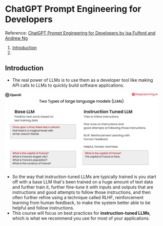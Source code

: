# ChatGPT Prompt Engineering for Developers

Reference: <a href="https://www.deeplearning.ai/short-courses/chatgpt-prompt-engineering-for-developers/">ChatGPT Prompt Engineering for Developers by Isa Fulford and Andrew Ng</a>

1. [Introduction](#1)
2. [](#2)

<a name="1"></a>
## Introduction 

+ The real power of LLMs is to use them as a developer tool like making API calls to LLMs to quickly build software applications.

![](https://github.com/DanialArab/images/blob/main/LLM/LLM_types.PNG)

+ So the way that instruction-tuned LLMs are typically trained is you start off with a base LLM that's been trained on a huge amount of text data and further train it, further fine-tune it with inputs and outputs that are instructions and good attempts to follow those instructions, and then often further refine using a technique called RLHF, reinforcement learning from human feedback, to make the system better able to be helpful and follow instructions.
+ This course will focus on best practices for **instruction-tuned LLMs**, which is what we recommend you use for most of your applications.
